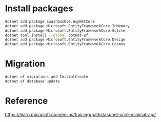 # Install packages
```bash
dotnet add package Swashbuckle.AspNetCore
dotnet add package Microsoft.EntityFrameworkCore.InMemory
dotnet add package Microsoft.EntityFrameworkCore.Sqlite
dotnet tool install --global dotnet-ef
dotnet add package Microsoft.EntityFrameworkCore.Design
dotnet add package Microsoft.EntityFrameworkCore.Cosmos
```

# Migration
```bash
dotnet ef migrations add InitialCreate
dotnet ef database update
```

# Reference
https://learn.microsoft.com/en-us/training/paths/aspnet-core-minimal-api/